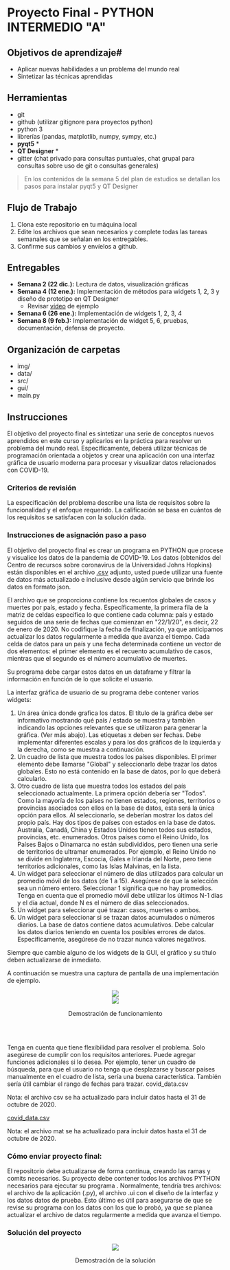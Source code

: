 # Proyecto Final - PYTHON INTERMEDIO "A"

## Objetivos de aprendizaje#
- Aplicar nuevas habilidades a un problema del mundo real
- Sintetizar las técnicas aprendidas

## Herramientas
- git
- github (utilizar gitignore para proyectos python)
- python 3 
- librerías (pandas, matplotlib, numpy, sympy, etc.)
- **pyqt5** * 
- **QT Designer** *
- gitter (chat privado para consultas puntuales, chat grupal para consultas sobre uso de git o consultas generales)

>En los contenidos de la semana 5 del plan de estudios se detallan los pasos para instalar pyqt5 y QT Designer 


## Flujo de Trabajo
1. Clona este repositorio en tu máquina local    
2. Edite los archivos que sean necesarios y complete todas las tareas semanales que se señalan en los entregables.
3. Confirme sus cambios y envíelos a github. 


## Entregables

- **Semana 2 (22 dic.):**  Lectura de datos, visualización gráficas
- **Semana 4 (12 ene.):**   Implementación de métodos para widgets 1, 2, 3 y diseño de prototipo en QT Designer
  - Revisar [vídeo](https://www.youtube.com/watch?v=865Q41omqPk&list=PLwkJQeEWueTuGaSk2ofa1K5JAuLgtV6x_&index=23&ab_channel=cctmexico) de ejemplo
- **Semana 6 (26 ene.):** Implementación de widgets 1, 2, 3, 4
- **Semana 8 (9 feb.):**  Implementación de widget 5, 6, pruebas, documentación, defensa de proyecto.


## Organización de carpetas
- img/
- data/
- src/
- gui/
- main.py

## Instrucciones

El objetivo del proyecto final es sintetizar una serie de conceptos nuevos aprendidos en este curso y aplicarlos en la práctica para resolver un problema del mundo real. Específicamente, deberá utilizar técnicas de programación orientada a objetos y crear una aplicación con una interfaz gráfica de usuario moderna para procesar y visualizar datos relacionados con COVID-19.


### Criterios de revisión

La especificación del problema describe una lista de requisitos sobre la funcionalidad y el enfoque requerido. La calificación se basa en cuántos de los requisitos se satisfacen con la solución dada.

### Instrucciones de asignación paso a paso

El objetivo del proyecto final es crear un programa en PYTHON que procese y visualice los datos de la pandemia de COVID-19. Los datos (obtenidos del Centro de recursos sobre coronavirus de la Universidad Johns Hopkins) están disponibles en el archivo [.csv](http://purl.org/pythonintermedio/proyectofinal/data) adjunto, usted puede utilizar una fuente de datos más actualizado e inclusive desde algún servicio que brinde los datos en formato json. 

El archivo que se proporciona contiene los recuentos globales de casos y muertes por país, estado y fecha. Específicamente, la primera fila de la matriz de celdas especifica lo que contiene cada columna: país y estado seguidos de una serie de fechas que comienzan en "22/1/20", es decir, 22 de enero de 2020. No codifique la fecha de finalización, ya que anticipamos actualizar los datos regularmente a medida que avanza el tiempo. Cada celda de datos para un país y una fecha determinada contiene un vector de dos elementos: el primer elemento es el recuento acumulativo de casos, mientras que el segundo es el número acumulativo de muertes.

Su programa debe cargar estos datos en un dataframe y filtrar la información en función de lo que solicite el usuario. 


La interfaz gráfica de usuario de su programa debe contener varios widgets:
1. Un área única donde grafica los datos. El título de la gráfica debe ser informativo mostrando qué país / estado se muestra y también indicando las opciones relevantes que se utilizaron para generar la gráfica. (Ver más abajo). Las etiquetas x deben ser fechas. Debe implementar diferentes escalas y para los dos gráficos de la izquierda y la derecha, como se muestra a continuación.
2. Un cuadro de lista que muestra todos los países disponibles. El primer elemento debe llamarse "Global" y seleccionarlo debe trazar los datos globales. Esto no está contenido en la base de datos, por lo que deberá calcularlo.
3. Otro cuadro de lista que muestra todos los estados del país seleccionado actualmente. La primera opción debería ser "Todos". Como la mayoría de los países no tienen estados, regiones, territorios o provincias asociados con ellos en la base de datos, esta será la única opción para ellos. Al seleccionarlo, se deberían mostrar los datos del propio país. Hay dos tipos de países con estados en la base de datos. Australia, Canadá, China y Estados Unidos tienen todos sus estados, provincias, etc. enumerados. Otros países como el Reino Unido, los Países Bajos o Dinamarca no están subdivididos, pero tienen una serie de territorios de ultramar enumerados. Por ejemplo, el Reino Unido no se divide en Inglaterra, Escocia, Gales e Irlanda del Norte, pero tiene territorios adicionales, como las Islas Malvinas, en la lista.
4. Un widget para seleccionar el número de días utilizados para calcular un promedio móvil de los datos (de 1 a 15). Asegúrese de que la selección sea un número entero. Seleccionar 1 significa que no hay promedios. Tenga en cuenta que el promedio móvil debe utilizar los últimos N-1 días y el día actual, donde N es el número de días seleccionados.
5. Un widget para seleccionar qué trazar: casos, muertes o ambos.
6. Un widget para seleccionar si se trazan datos acumulados o números diarios. La base de datos contiene datos acumulativos. Debe calcular los datos diarios teniendo en cuenta los posibles errores de datos. Específicamente, asegúrese de no trazar nunca valores negativos.

Siempre que cambie alguno de los widgets de la GUI, el gráfico y su título deben actualizarse de inmediato.

A continuación se muestra una captura de pantalla de una implementación de ejemplo. 



<div align="center">
<img src="./img/prototipo.png" >
</div>


<div align="center">
<a href="http://purl.org/matlabintermedio/proyectofinal/demostracion" target="_blank">
<img src="./img/demostracion.png" >
</a>
<p>Demostración de funcionamiento</p>
</div>

<br/><br/>

Tenga en cuenta que tiene flexibilidad para resolver el problema. Solo asegúrese de cumplir con los requisitos anteriores. Puede agregar funciones adicionales si lo desea. Por ejemplo, tener un cuadro de búsqueda, para que el usuario no tenga que desplazarse y buscar países manualmente en el cuadro de lista, sería una buena característica. También sería útil cambiar el rango de fechas para trazar.
covid_data.csv

Nota: el archivo csv se ha actualizado para incluir datos hasta el 31 de octubre de 2020.


[covid_data.csv](http://purl.org/pythonintermedio/proyectofinal/data)

Nota: el archivo mat se ha actualizado para incluir datos hasta el 31 de octubre de 2020.

### Cómo enviar proyecto final:

El repositorio debe actualizarse de forma continua, creando las ramas y comits necesarios. Su proyecto debe contener todos los archivos PYTHON necesarios para ejecutar su programa . Normalmente, tendría tres archivos: el archivo de la aplicación (.py), el archivo .ui con el diseño de la interfaz y los datos datos de prueba. Esto último es útil para asegurarse de que se revise su programa con los datos con los que lo probó, ya que se planea actualizar el archivo de datos regularmente a medida que avanza el tiempo. 

### Solución del proyecto

<div align="center">
<a href="https://youtu.be/oRDkpQITlqE" target="_blank">
<img src="./img/Solucion.png" >
</a>
<p>Demostración de la solución</p>
</div>






